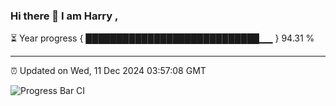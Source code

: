 ### Hi there 👋 I am Harry , 

⏳ Year progress { ████████████████████████████▁▁ } 94.31 %

---

⏰ Updated on Wed, 11 Dec 2024 03:57:08 GMT

![Progress Bar CI](https://github.com/duykhang68/duykhang68/workflows/Progress%20Bar%20CI/badge.svg)
